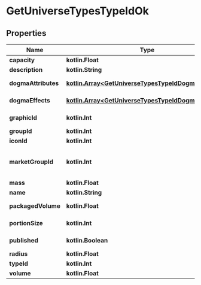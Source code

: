 
# GetUniverseTypesTypeIdOk

## Properties
Name | Type | Description | Notes
------------ | ------------- | ------------- | -------------
**capacity** | **kotlin.Float** | capacity number |  [optional]
**description** | **kotlin.String** | description string | 
**dogmaAttributes** | [**kotlin.Array&lt;GetUniverseTypesTypeIdDogmaAttribute&gt;**](GetUniverseTypesTypeIdDogmaAttribute.md) | dogma_attributes array |  [optional]
**dogmaEffects** | [**kotlin.Array&lt;GetUniverseTypesTypeIdDogmaEffect&gt;**](GetUniverseTypesTypeIdDogmaEffect.md) | dogma_effects array |  [optional]
**graphicId** | **kotlin.Int** | graphic_id integer |  [optional]
**groupId** | **kotlin.Int** | group_id integer | 
**iconId** | **kotlin.Int** | icon_id integer |  [optional]
**marketGroupId** | **kotlin.Int** | This only exists for types that can be put on the market |  [optional]
**mass** | **kotlin.Float** | mass number |  [optional]
**name** | **kotlin.String** | name string | 
**packagedVolume** | **kotlin.Float** | packaged_volume number |  [optional]
**portionSize** | **kotlin.Int** | portion_size integer |  [optional]
**published** | **kotlin.Boolean** | published boolean | 
**radius** | **kotlin.Float** | radius number |  [optional]
**typeId** | **kotlin.Int** | type_id integer | 
**volume** | **kotlin.Float** | volume number |  [optional]



